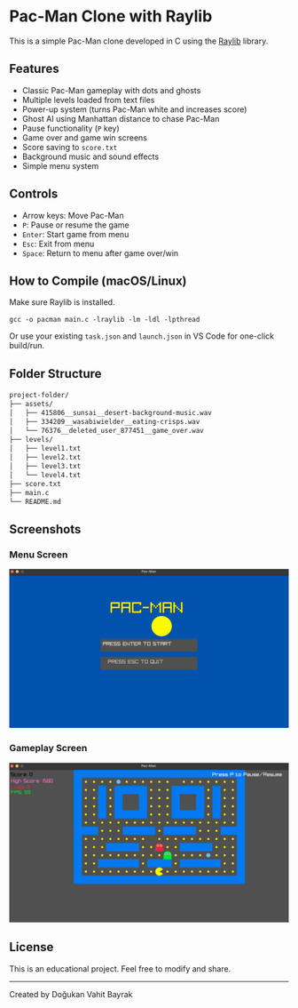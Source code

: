 
# Pac-Man Clone with Raylib

This is a simple Pac-Man clone developed in C using the [Raylib](https://www.raylib.com/) library.

## Features
- Classic Pac-Man gameplay with dots and ghosts
- Multiple levels loaded from text files
- Power-up system (turns Pac-Man white and increases score)
- Ghost AI using Manhattan distance to chase Pac-Man
- Pause functionality (`P` key)
- Game over and game win screens
- Score saving to `score.txt`
- Background music and sound effects
- Simple menu system

## Controls
- Arrow keys: Move Pac-Man
- `P`: Pause or resume the game
- `Enter`: Start game from menu
- `Esc`: Exit from menu
- `Space`: Return to menu after game over/win

## How to Compile (macOS/Linux)
Make sure Raylib is installed.

```
gcc -o pacman main.c -lraylib -lm -ldl -lpthread
```

Or use your existing `task.json` and `launch.json` in VS Code for one-click build/run.

## Folder Structure

```
project-folder/
├── assets/
│   ├── 415806__sunsai__desert-background-music.wav
│   ├── 334209__wasabiwielder__eating-crisps.wav
│   └── 76376__deleted_user_877451__game_over.wav
├── levels/
│   ├── level1.txt
│   ├── level2.txt
│   ├── level3.txt
│   └── level4.txt
├── score.txt
├── main.c
└── README.md
```

## Screenshots

### Menu Screen
![Menu Screenshot](assets/pacman%20menu.png)

### Gameplay Screen
![Gameplay Screenshot](assets/pacman%20gameplay.png)

## License
This is an educational project. Feel free to modify and share.

---
Created by Doğukan Vahit Bayrak
